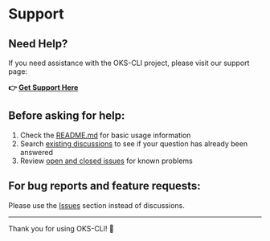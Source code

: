 # Support

## Need Help?

If you need assistance with the OKS-CLI project, please visit our support page:

**👉 [Get Support Here](https://docs.outscale.com/fr/userguide/Support-technique.html)**

## Before asking for help:

1. Check the [README.md](README.md) for basic usage information
2. Search [existing discussions](https://github.com/outscale/oks-cli/discussions) to see if your question has already been answered
3. Review [open and closed issues](https://github.com/outscale/oks-cli/issues) for known problems

## For bug reports and feature requests:

Please use the [Issues](https://github.com/outscale/oks-cli/issues) section instead of discussions.

---

Thank you for using OKS-CLI! 🚀